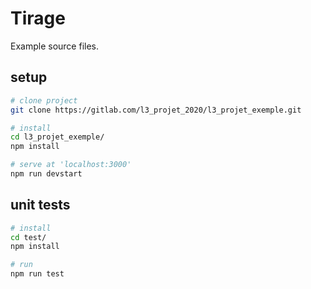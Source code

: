 # Tirage

Example source files.

## setup

```sh
# clone project
git clone https://gitlab.com/l3_projet_2020/l3_projet_exemple.git

# install
cd l3_projet_exemple/
npm install

# serve at 'localhost:3000'
npm run devstart
```

## unit tests

```sh
# install
cd test/
npm install

# run
npm run test
```
